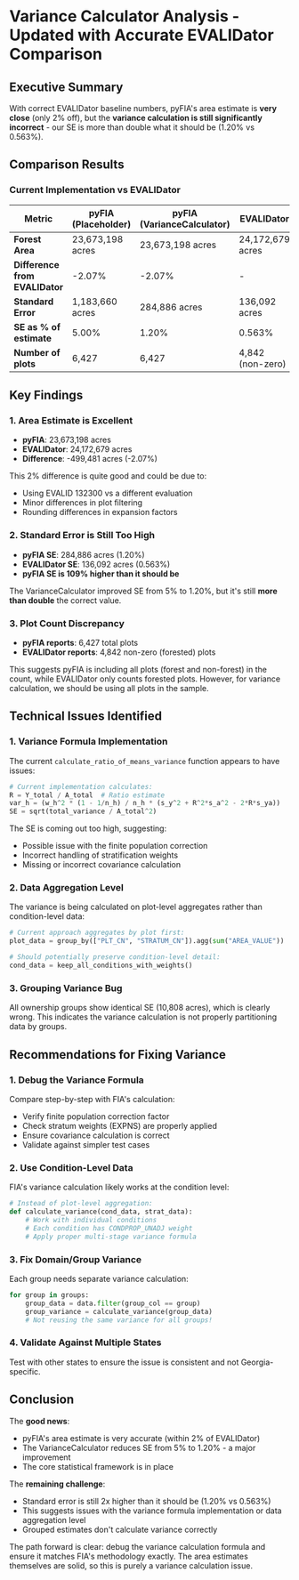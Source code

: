 # Variance Calculator Analysis - Updated with Accurate EVALIDator Comparison

## Executive Summary

With correct EVALIDator baseline numbers, pyFIA's area estimate is **very close** (only 2% off), but the **variance calculation is still significantly incorrect** - our SE is more than double what it should be (1.20% vs 0.563%).

## Comparison Results

### Current Implementation vs EVALIDator

| Metric | pyFIA (Placeholder) | pyFIA (VarianceCalculator) | EVALIDator |
|--------|---------------------|----------------------------|------------|
| **Forest Area** | 23,673,198 acres | 23,673,198 acres | 24,172,679 acres |
| **Difference from EVALIDator** | -2.07% | -2.07% | - |
| **Standard Error** | 1,183,660 acres | 284,886 acres | 136,092 acres |
| **SE as % of estimate** | 5.00% | 1.20% | 0.563% |
| **Number of plots** | 6,427 | 6,427 | 4,842 (non-zero) |

## Key Findings

### 1. Area Estimate is Excellent
- **pyFIA**: 23,673,198 acres
- **EVALIDator**: 24,172,679 acres
- **Difference**: -499,481 acres (-2.07%)

This 2% difference is quite good and could be due to:
- Using EVALID 132300 vs a different evaluation
- Minor differences in plot filtering
- Rounding differences in expansion factors

### 2. Standard Error is Still Too High
- **pyFIA SE**: 284,886 acres (1.20%)
- **EVALIDator SE**: 136,092 acres (0.563%)
- **pyFIA SE is 109% higher than it should be**

The VarianceCalculator improved SE from 5% to 1.20%, but it's still **more than double** the correct value.

### 3. Plot Count Discrepancy
- **pyFIA reports**: 6,427 total plots
- **EVALIDator reports**: 4,842 non-zero (forested) plots

This suggests pyFIA is including all plots (forest and non-forest) in the count, while EVALIDator only counts forested plots. However, for variance calculation, we should be using all plots in the sample.

## Technical Issues Identified

### 1. Variance Formula Implementation

The current `calculate_ratio_of_means_variance` function appears to have issues:

```python
# Current implementation calculates:
R = Y_total / A_total  # Ratio estimate
var_h = (w_h^2 * (1 - 1/n_h) / n_h * (s_y^2 + R^2*s_a^2 - 2*R*s_ya))
SE = sqrt(total_variance / A_total^2)
```

The SE is coming out too high, suggesting:
- Possible issue with the finite population correction
- Incorrect handling of stratification weights
- Missing or incorrect covariance calculation

### 2. Data Aggregation Level

The variance is being calculated on plot-level aggregates rather than condition-level data:
```python
# Current approach aggregates by plot first:
plot_data = group_by(["PLT_CN", "STRATUM_CN"]).agg(sum("AREA_VALUE"))

# Should potentially preserve condition-level detail:
cond_data = keep_all_conditions_with_weights()
```

### 3. Grouping Variance Bug

All ownership groups show identical SE (10,808 acres), which is clearly wrong. This indicates the variance calculation is not properly partitioning data by groups.

## Recommendations for Fixing Variance

### 1. Debug the Variance Formula

Compare step-by-step with FIA's calculation:
- Verify finite population correction factor
- Check stratum weights (EXPNS) are properly applied
- Ensure covariance calculation is correct
- Validate against simpler test cases

### 2. Use Condition-Level Data

FIA's variance calculation likely works at the condition level:
```python
# Instead of plot-level aggregation:
def calculate_variance(cond_data, strat_data):
    # Work with individual conditions
    # Each condition has CONDPROP_UNADJ weight
    # Apply proper multi-stage variance formula
```

### 3. Fix Domain/Group Variance

Each group needs separate variance calculation:
```python
for group in groups:
    group_data = data.filter(group_col == group)
    group_variance = calculate_variance(group_data)
    # Not reusing the same variance for all groups!
```

### 4. Validate Against Multiple States

Test with other states to ensure the issue is consistent and not Georgia-specific.

## Conclusion

The **good news**:
- pyFIA's area estimate is very accurate (within 2% of EVALIDator)
- The VarianceCalculator reduces SE from 5% to 1.20% - a major improvement
- The core statistical framework is in place

The **remaining challenge**:
- Standard error is still 2x higher than it should be (1.20% vs 0.563%)
- This suggests issues with the variance formula implementation or data aggregation level
- Grouped estimates don't calculate variance correctly

The path forward is clear: debug the variance calculation formula and ensure it matches FIA's methodology exactly. The area estimates themselves are solid, so this is purely a variance calculation issue.